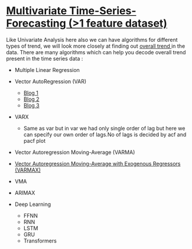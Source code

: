 # <ins> Multivariate Time-Series-Forecasting (>1 feature dataset) </ins>
Like Univariate Analysis here also we can have algorithms for different types of trend, we will look more closely at finding out <ins> overall trend </ins> in the data. There are many algorithms which can help you decode overall trend present in the time series data :
- Multiple Linear Regression
  
- Vector AutoRegression (VAR)
    - [Blog 1](https://www.analyticsvidhya.com/blog/2018/09/multivariate-time-series-guide-forecasting-modeling-python-codes/)
    - [Blog 2](https://towardsdatascience.com/prediction-task-with-multivariate-timeseries-and-var-model-47003f629f9)
    - [Blog 3](https://towardsdatascience.com/multivariate-time-series-forecasting-653372b3db36)
- VARX
    - Same as var but in var we had only single order of  lag but here we can specify our own order of lags.No of lags is decided by acf and pacf plot
- Vector Autoregression Moving-Average (VARMA)
- [Vector Autoregression Moving-Average with Exogenous Regressors (VARMAX)](https://www.statsmodels.org/dev/examples/notebooks/generated/statespace_varmax.html)
- VMA
- ARIMAX
- Deep Learning
    - FFNN
    - RNN
    - LSTM
    - GRU
    - Transformers
